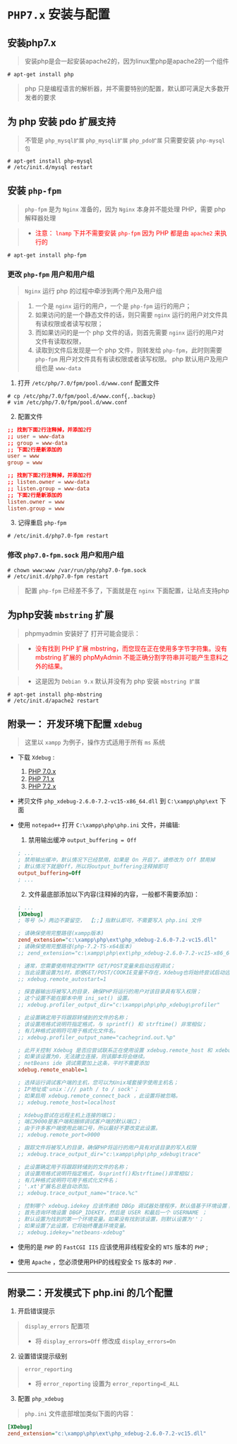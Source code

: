 # **`PHP7.x` 安装与配置**

## **安装php7.x**

> 安装php是会一起安装apache2的，因为linux里php是apache2的一个组件

```shell
# apt-get install php
```

> php 只是编程语言的解析器，并不需要特别的配置，默认即可满足大多数开发者的要求

## **为 php 安装 pdo 扩展支持**

> 不管是 `php_mysql扩展` `php_mysqli扩展` `php_pdo扩展` 只需要安装 `php-mysql包`

```shell
# apt-get install php-mysql
# /etc/init.d/mysql restart
```

## **安装 `php-fpm`**

> `php-fpm` 是为 `Nginx` 准备的，因为 `Nginx` 本身并不能处理 PHP，需要 php 解释器处理

> - <font color="red">注意： <code>lnamp</code> 下并不需要安装 <code>php-fpm</code> 因为 PHP 都是由 <code>apache2</code> 来执行的</font>

```shell
# apt-get install php-fpm
```

### **更改 `php-fpm` 用户和用户组**

> `Nginx` 运行 php 的过程中牵涉到两个用户及用户组

> 1. 一个是 `nginx` 运行的用户，一个是 `php-fpm` 运行的用户；
> 2. 如果访问的是一个静态文件的话，则只需要 `nginx` 运行的用户对文件具有读权限或者读写权限；
> 3. 而如果访问的是一个 php 文件的话，则首先需要 `nginx` 运行的用户对文件有读取权限，
> 4. 读取到文件后发现是一个 php 文件，则转发给 `php-fpm`，此时则需要 `php-fpm` 用户对文件具有有读权限或者读写权限。 php 默认用户及用户组也是 `www-data`

1. 打开 `/etc/php/7.0/fpm/pool.d/www.conf` 配置文件

  ```shell
  # cp /etc/php/7.0/fpm/pool.d/www.conf{,.backup}
  # vim /etc/php/7.0/fpm/pool.d/www.conf
  ```

2. 配置文件

  ```conf
  ;; 找到下面2行注释掉，并添加2行
  ;; user = www-data
  ;; group = www-data
  ;; 下面2行是新添加的
  user = www
  group = www

  ;; 找到下面2行注释掉，并添加2行
  ;; listen.owner = www-data
  ;; listen.group = www-data
  ;; 下面2行是新添加的
  listen.owner = www
  listen.group = www
  ```

3. 记得重启 `php-fpm`

```shell
# /etc/init.d/php7.0-fpm restart
```

### **修改 `php7.0-fpm.sock` 用户和用户组**

```shell
# chown www:www /var/run/php/php7.0-fpm.sock
# /etc/init.d/php7.0-fpm restart
```

> 配置 `php-fpm` 已经差不多了，下面就是在 `nginx` 下面配置，让站点支持php

## **为php安装 `mbstring` 扩展**

> phpmyadmin 安装好了 打开可能会提示：

> - <font color="red">没有找到 PHP 扩展 mbstring，而您现在正在使用多字节字符集。没有 mbstring 扩展的 phpMyAdmin 不能正确分割字符串并可能产生意料之外的结果。</font>

> - 这是因为 `Debian 9.x` 默认并没有为 php 安装 `mbstring 扩展`

```shell
# apt-get install php-mbstring
# /etc/init.d/apache2 restart
```

## 附录一： 开发环境下配置 `xdebug`
> 这里以 `xampp` 为例子，操作方式适用于所有 `ms` 系统

- 下载 `Xdebug` : 
  1. [PHP 7.0.x](https://xdebug.org/files/php_xdebug-2.6.0-7.0-vc14-x86_64.dll)
  2. [PHP 7.1.x](https://xdebug.org/files/php_xdebug-2.6.0-7.1-vc14-x86_64.dll)
  3. [PHP 7.2.x](https://xdebug.org/files/php_xdebug-2.6.0-7.2-vc15-x86_64.dll)
  
- 拷贝文件 `php_xdebug-2.6.0-7.2-vc15-x86_64.dll` 到 `C:\xampp\php\ext` 下面
- 使用 `notepad++` 打开 `C:\xampp\php\php.ini` 文件，并编辑:
  1. 禁用输出缓冲 `output_buffering = Off`
  ```ini
  ; ...
  ; 禁用输出缓冲，默认情况下已经禁用，如果是 On 开启了，请修改为 Off 禁用掉
  ; 默认情况下就是Off，所以将output_buffering注释掉即可
  output_buffering=Off
  ; ...
  ```
  
  2. 文件最底部添加以下内容(注释掉的内容，一般都不需要添加)：
  ```ini
  ; ...
  [XDebug]
  ; 等号（=）两边不要留空， 【;;】指默认即可，不需要写入 php.ini 文件
  
  ; 请确保使用完整路径(xampp版本)
  zend_extension="c:\xampp\php\ext\php_xdebug-2.6.0-7.2-vc15.dll"
  ; 请确保使用完整路径(php-7.2-TS-x64版本)
  ;; zend_extension="c:\xampp\php\ext\php_xdebug-2.6.0-7.2-vc15-x86_64.dll"

  ; 通常，您需要使用特定的HTTP GET/POST变量来启动远程调试；
  ; 当此设置设置为1时，即使GET/POST/COOKIE变量不存在，Xdebug也将始终尝试启动远程调试会话并尝试连接到客户端。
  ;; xdebug.remote_autostart=1

  ; 探查器输出将被写入的目录，确保PHP将运行的用户对该目录具有写入权限；
  ; 这个设置不能在脚本中用 ini_set() 设置。
  ;; xdebug.profiler_output_dir="c:\xampp\php\php_xdebug\profiler"

  ; 此设置确定用于将跟踪转储到的文件的名称；
  ; 该设置用格式说明符指定格式，与 sprintf() 和 strftime() 非常相似；
  ; 有几种格式说明符可用于格式化文件名。
  ;; xdebug.profiler_output_name="cachegrind.out.%p"

  ; 此开关控制 Xdebug 是否应尝试联系正在使用设置 xdebug.remote_host 和 xdebug.remote_port 设置的侦听主机和端口的调试客户端；
  ; 如果该设置为0，无法建立连接，则该脚本将会继续。
  ; netBeans ide 调试需要加上这条，平时不需要添加
  xdebug.remote_enable=1

  ; 选择运行调试客户端的主机，您可以为Unix域套接字使用主机名；
  ; IP地址或'unix：/// path / to / sock'；
  ; 如果启用 xdebug.remote_connect_back ，此设置将被忽略。
  ;; xdebug.remote_host=localhost

  ; Xdebug尝试在远程主机上连接的端口；
  ; 端口9000是客户端和捆绑调试客户端的默认端口；
  ; 由于许多客户端使用此端口号，所以最好不要改变此设置。
  ;; xdebug.remote_port=9000

  ; 跟踪文件将被写入的目录，确保PHP将运行的用户具有对该目录的写入权限
  ;; xdebug.trace_output_dir="c:\xampp\php\php_xdebug\trace"

  ; 此设置确定用于将跟踪转储到的文件的名称；
  ; 该设置用格式说明符指定格式，与sprintf()和strftime()非常相似；
  ; 有几种格式说明符可用于格式化文件名；
  ; '.xt'扩展名总是自动添加。
  ;; xdebug.trace_output_name="trace.%c"

  ; 控制哪个 xdebug.idekey 应该传递给 DBGp 调试器处理程序，默认值基于环境设置；
  ; 首先咨询环境设置 DBGP_IDEKEY，然后是 USER 和最后一个 USERNAME ；
  ; 默认设置为找到的第一个环境变量。如果没有找到该设置，则默认设置为''；
  ; 如果设置了此设置，它将始终覆盖环境变量。
  ;; xdebug.idekey="netbeans-xdebug"
  ```

- 使用的是 `PHP` 的 `FastCGI IIS` 应该使用非线程安全的 `NTS` 版本的 `PHP` ;
- 使用 `Apache` ，您必须使用PHP的线程安全 `TS` 版本的 `PHP` .
--------------------------------------------------------------------------------

## 附录二：开发模式下 php.ini 的几个配置

1. 开启错误提示
> `display_errors` 配置项
> - 将 `display_errors=Off` 修改成 `display_errors=On`

2. 设置错误提示级别
> `error_reporting`
> - 将 `error_reporting` 设置为 `error_reporting=E_ALL`

3. 配置 `php_xdebug`
> `php.ini` 文件底部增加类似下面的内容：

```ini
[XDebug]
zend_extension="c:\xampp\php\ext\php_xdebug-2.6.0-7.2-vc15.dll"
```
